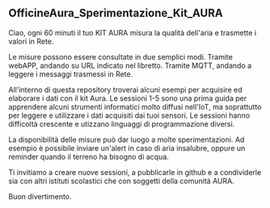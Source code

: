 ## OfficineAura_Sperimentazione_Kit_AURA


Ciao,
ogni 60 minuti il tuo KIT AURA misura la qualità dell'aria e trasmette i valori in Rete.

Le misure possono essere consultate in due semplici modi.
Tramite webAPP, andando su URL indicato nel libretto.
Tramite MQTT, andando a leggere i messaggi trasmessi in Rete.

All'interno di questa repository troverai alcuni esempi per acquisire ed elaborare i dati con il kit Aura.
Le sessioni 1-5 sono una prima guida per apprendere alcuni strumenti informatici molto diffusi nell'IoT, ma soprattutto per leggere e utilizzare i dati acquisiti dai tuoi sensori.
Le sessioni hanno difficoltà crescente e utizzano linguaggi di programmazione diversi.

La disponibilità delle misure può dar luogo a molte sperimentazioni.
Ad esempio è possibile inviare un'alert in caso di aria insalubre, oppure un reminder quando il terreno ha bisogno di acqua.

Ti invitiamo a creare nuove sessioni, a pubblicarle in github e a condividerle sia con altri istituti scolastici che con soggetti della comunità AURA.

Buon divertimento.
